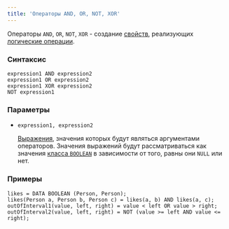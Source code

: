 ```yaml
---
title: 'Операторы AND, OR, NOT, XOR'
---
```


Операторы `AND`, `OR`, `NOT`, `XOR` - создание [свойств](Properties.md), реализующих [логические операции](Logical_operators_AND_OR_NOT_XOR.md).

### Синтаксис

```
expression1 AND expression2
expression1 OR expression2
expression1 XOR expression2
NOT expression1
```

### Параметры

- `expression1, expression2`

    [Выражения](Expression.md), значения которых будут являться аргументами операторов. Значения выражений будут рассматриваться как значения [класса `BOOLEAN`](Built-in_classes.md) в зависимости от того, равны они `NULL` или нет.

### Примеры

```lsf
likes = DATA BOOLEAN (Person, Person);
likes(Person a, Person b, Person c) = likes(a, b) AND likes(a, c);
outOfInterval1(value, left, right) = value < left OR value > right;
outOfInterval2(value, left, right) = NOT (value >= left AND value <= right);
```
